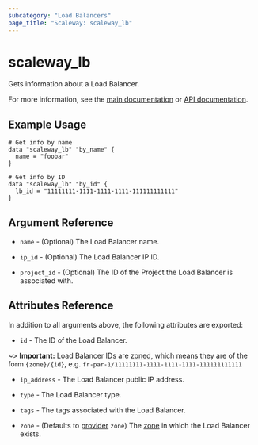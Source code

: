 ```yaml
---
subcategory: "Load Balancers"
page_title: "Scaleway: scaleway_lb"
---
```


# scaleway_lb

Gets information about a Load Balancer.

For more information, see the [main documentation](https://www.scaleway.com/en/docs/load-balancer/concepts/#load-balancers) or [API documentation](https://www.scaleway.com/en/developers/api/load-balancer/zoned-api/#path-load-balancer-list-load-balancers).

## Example Usage

```hcl
# Get info by name
data "scaleway_lb" "by_name" {
  name = "foobar"
}

# Get info by ID
data "scaleway_lb" "by_id" {
  lb_id = "11111111-1111-1111-1111-111111111111"
}
```

## Argument Reference

- `name` - (Optional) The Load Balancer name.

- `ip_id` - (Optional) The Load Balancer IP ID.

- `project_id` - (Optional) The ID of the Project the Load Balancer is associated with.

## Attributes Reference

In addition to all arguments above, the following attributes are exported:

- `id` - The ID of the Load Balancer.

~> **Important:** Load Balancer IDs are [zoned](../guides/regions_and_zones.md#resource-ids), which means they are of the form `{zone}/{id}`, e.g. `fr-par-1/11111111-1111-1111-1111-111111111111`

- `ip_address` - The Load Balancer public IP address.

- `type` - The Load Balancer type.

- `tags` - The tags associated with the Load Balancer.

- `zone` -  (Defaults to [provider](../index.md#zone) `zone`) The [zone](../guides/regions_and_zones.md#zones) in which the Load Balancer exists.